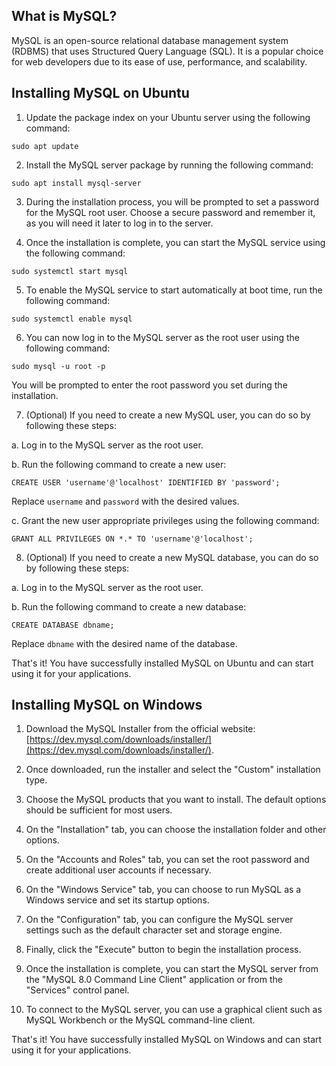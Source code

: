 ## What is MySQL?

MySQL is an open-source relational database management system (RDBMS) that uses Structured Query Language (SQL). It is a popular choice for web developers due to its ease of use, performance, and scalability.

## Installing MySQL on Ubuntu

1. Update the package index on your Ubuntu server using the following command:

```
sudo apt update
```

2. Install the MySQL server package by running the following command:

```
sudo apt install mysql-server
```

3. During the installation process, you will be prompted to set a password for the MySQL root user. Choose a secure password and remember it, as you will need it later to log in to the server.

4. Once the installation is complete, you can start the MySQL service using the following command:

```
sudo systemctl start mysql
```

5. To enable the MySQL service to start automatically at boot time, run the following command:

```
sudo systemctl enable mysql
```

6. You can now log in to the MySQL server as the root user using the following command:

```
sudo mysql -u root -p
```

You will be prompted to enter the root password you set during the installation.

7. (Optional) If you need to create a new MySQL user, you can do so by following these steps:

a. Log in to the MySQL server as the root user.

b. Run the following command to create a new user:

   ```
   CREATE USER 'username'@'localhost' IDENTIFIED BY 'password';
   ```

   Replace `username` and `password` with the desired values.

c. Grant the new user appropriate privileges using the following command:

   ```
   GRANT ALL PRIVILEGES ON *.* TO 'username'@'localhost';
   ```

8. (Optional) If you need to create a new MySQL database, you can do so by following these steps:

a. Log in to the MySQL server as the root user.

b. Run the following command to create a new database:

   ```
   CREATE DATABASE dbname;
   ```

   Replace `dbname` with the desired name of the database.

That's it! You have successfully installed MySQL on Ubuntu and can start using it for your applications.


## Installing MySQL on Windows

1. Download the MySQL Installer from the official website: [https://dev.mysql.com/downloads/installer/](https://dev.mysql.com/downloads/installer/).

2. Once downloaded, run the installer and select the "Custom" installation type.

3. Choose the MySQL products that you want to install. The default options should be sufficient for most users.

4. On the "Installation" tab, you can choose the installation folder and other options.

5. On the "Accounts and Roles" tab, you can set the root password and create additional user accounts if necessary.

6. On the "Windows Service" tab, you can choose to run MySQL as a Windows service and set its startup options.

7. On the "Configuration" tab, you can configure the MySQL server settings such as the default character set and storage engine.

8. Finally, click the "Execute" button to begin the installation process.

9. Once the installation is complete, you can start the MySQL server from the "MySQL 8.0 Command Line Client" application or from the "Services" control panel.

10. To connect to the MySQL server, you can use a graphical client such as MySQL Workbench or the MySQL command-line client.

That's it! You have successfully installed MySQL on Windows and can start using it for your applications.

